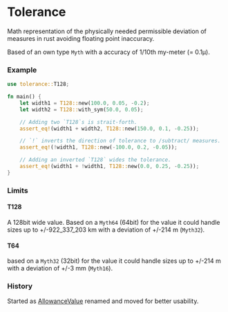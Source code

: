 # Tolerance 

Math representation of the physically needed permissible deviation of measures in rust avoiding floating point 
inaccuracy.  

Based of an own type `Myth` with a accuracy of 1/10th my-meter (= 0.1μ).

### Example
```rust
use tolerance::T128;

fn main() {
    let width1 = T128::new(100.0, 0.05, -0.2);
    let width2 = T128::with_sym(50.0, 0.05);

    // Adding two `T128`s is strait-forth.
    assert_eq!(width1 + width2, T128::new(150.0, 0.1, -0.25));

    // `!` inverts the direction of tolerance to /subtract/ measures.
    assert_eq!(!width1, T128::new(-100.0, 0.2, -0.05));

    // Adding an inverted `T128` wides the tolerance.
    assert_eq!(width1 + !width1, T128::new(0.0, 0.25, -0.25));
}
```

### Limits 

#### T128

A 128bit wide value. Based on a `Myth64` (64bit) for the value it could handle sizes up to +/-922_337_203 km 
with a deviation of +/-214 m (`Myth32`). 

#### T64

based on a `Myth32` (32bit) for the value it could handle sizes up to +/-214 m
with a deviation of +/-3 mm (`Myth16`). 


### History

Started as [AllowanceValue](https://github.com/migmedia/allowance) renamed and moved for better usability.  
